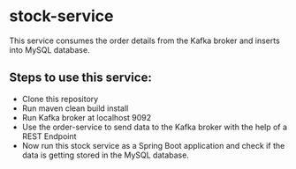 # stock-service
This service consumes the order details from the Kafka broker and inserts into MySQL database.

## Steps to use this service:
- Clone this repository
- Run maven clean build install
- Run Kafka broker at localhost 9092
- Use the order-service to send data to the Kafka broker with the help of a REST Endpoint
- Now run this stock service as a Spring Boot application and check if the data is getting stored in the MySQL database. 
